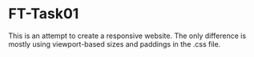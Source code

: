 # FT-Task01

This is an attempt to create a responsive website. The only difference is mostly using viewport-based sizes and paddings in the .css file.
